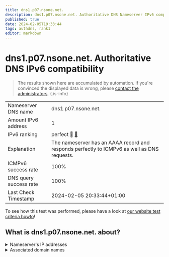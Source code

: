 ```yaml
---
title: dns1.p07.nsone.net.
description: dns1.p07.nsone.net. Authoritative DNS Nameserver IPv6 compatibility
published: true
date: 2024-02-05T19:33:44
tags: authdns, rank1
editor: markdown
---
```


# dns1.p07.nsone.net. Authoritative DNS IPv6 compatibility

> The results shown here are accumulated by automation. If you're convinced the displayed data is wrong, please [contact the administrators](/howto/chat). 
{.is-info}




|   |   |
| - | - |
| Nameserver DNS name | dns1.p07.nsone.net.
| Amount IPv6 address | 1
| IPv6 ranking | perfect :1st_place_medal: [🔗](/howto/ranking) |
| Explanation | The nameserver has an AAAA record and responds perfectly to ICMPv6 as well as DNS requests. |
| ICMPv6 success rate | 100%|
| DNS query success rate | 100% |
| Last Check Timestamp | 2024-02-05 20:33:44+01:00 |

To see how this test was performed, please have a look at [our website test criteria howto](/howto/testcriteria/authdns)!


## What is dns1.p07.nsone.net. about?




<details>
<summary>Nameserver's IP addresses</summary>

2620:4d:4000:6259:7:7:0:1

</details>



<details>
<summary>Associated domain names</summary>

spotify.com

</details>
